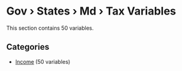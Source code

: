 # Gov › States › Md › Tax Variables

This section contains 50 variables.

## Categories

- [Income](income/index.md) (50 variables)

